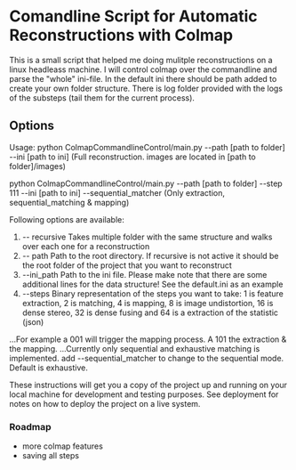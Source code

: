 # Comandline Script for Automatic Reconstructions with Colmap

This is a small script that helped me doing mulitple reconstructions on a linux headleass machine. I will control colmap over the commandline and parse the "whole" ini-file. In the default ini there should be path added to create your own folder structure. There is log folder provided with the logs of the substeps (tail them for the current process).

## Options
Usage:
python ColmapCommandlineControl/main.py --path [path to folder] --ini [path to ini] 
(Full reconstruction. images are located in [path to folder]/images)

python ColmapCommandlineControl/main.py --path [path to folder] --step 111 --ini [path to ini] --sequential_matcher
(Only extraction, sequential_matching & mapping)


Following options are available:
1.  -- recursive             Takes multiple folder with the same structure and walks over each one for a reconstruction
2.  -- path                  Path to the root directory. If recursive is not active it should be the root folder of the project that you want to reconstruct
3.  --ini_path               Path to the ini file. Please make note that there are some additional lines for the data structure! See the default.ini as an example
4.  --steps                  Binary representation of the steps you want to take: 1 is feature extraction, 2 is matching, 4 is mapping, 8 is image undistortion, 16 is dense stereo, 32 is dense fusing and 64 is a extraction of the statistic (json)

...For example a 001 will trigger the mapping process. A 101 the extraction & the mapping.
...Currently only sequential and exhaustive matching is implemented. add --sequential_matcher to change to the sequential mode. Default is exhaustive.


These instructions will get you a copy of the project up and running on your local machine for development and testing purposes. See deployment for notes on how to deploy the project on a live system.

### Roadmap
+ more colmap features
+ saving all steps
